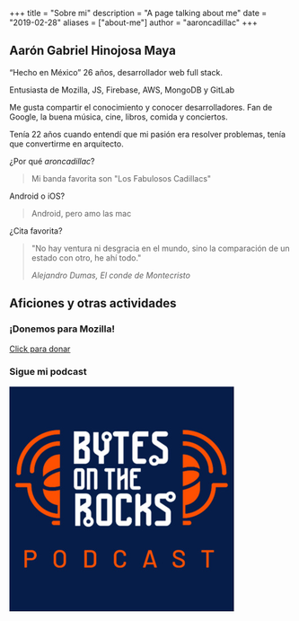 +++
title = "Sobre mi"
description = "A page talking about me"
date = "2019-02-28"
aliases = ["about-me"]
author = "aaroncadillac"
+++

## Aarón Gabriel Hinojosa Maya

“Hecho en México” 26 años, desarrollador web full stack.

Entusiasta de Mozilla, JS, Firebase, AWS, MongoDB y GitLab 

Me gusta compartir el conocimiento y
conocer desarrolladores. Fan de Google, la buena música, cine, libros, comida y
conciertos.

Tenía 22 años cuando entendí que mi pasión era resolver problemas, tenía que convertirme
en arquitecto.

¿Por qué _aroncadillac_?
> Mi banda favorita son "Los Fabulosos Cadillacs"

Android o iOS?
> Android, pero amo las mac

¿Cita favorita?
> "No hay ventura ni desgracia en el mundo, sino la comparación de un estado con otro, he ahí todo."
>
> _Alejandro Dumas, El conde de Montecristo_

## Aficiones y otras actividades

### ¡Donemos para Mozilla!

  [Click para donar](https://donate.mozilla.org)

### Sigue mi podcast

  [![Bytes On The Rocks logo](/images/botr.jpg "Bytes on The Rocks, te contamos como es la vida de un desarrollador")](https://anchor.fm/bytes-on-the-rocks)
